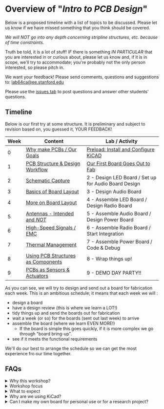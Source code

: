# Overview of "*Intro to PCB Design*"
Below is a proposed timeline with a list of topics to be discussed. Please let us know if we have missed something that you think should be covered.

*We will NOT go into any depth concerning stripline structures, etc. because of time constraints.*

Truth be told, it is a lot of stuff! *IF* there is something *IN PARTICULAR* that you are interested in or curious about, please let us know and, if it is in scope, we'll try to accommodate; you're probably not the only person interested, so please pitch in.

We want your feedback! Please send comments, questions and suggestions to: lab64ca@ee.stanford.edu

Please use the [issues tab](../../issues) to post questions and answer other students' questions.

## Timeline
Below is our first try at some structure. It is preliminary and subject to revision based
on, you guessed it, YOUR FEEDBACK!

Week | Content | Lab / Activity
---- | ------- | -------------
0  | [Why make PCBs / Our Goals](Week_0/Week_0_Content) | [Preload: Install and Configure KiCAD](Week_0/Week_0_Activity)
1  | [PCB Structure & Design Workflow](Week_1/Week_1_Content) | [Our First Board Goes Out to Fab](Week_1/Week_1_Activity)
2  | [Schematic Capture](Week_2/Week_2_Content) | 2 - Design LED Board / Set up for Audio Board Design
3  | [Basics of Board Layout](Week_3/Week_3_Content) | 3 - Design Audio Board
4  | [More on Board Layout](Week_4/Week_4_Content) | 4 - Assemble LED Board / Design Radio Board
5  | [Antennas - Intended and *NOT*](Week_5/Week_5_Content) | 5 - Assemble Audio Board / Design Power Board
6  | [High-Speed Signals / EMC](Week_6/Week_6_Content) | 6 - Assemble Radio Board / Start Integration
7  | [Thermal Management](Week_7/Week_7_Content) | 7 - Assemble Power Board / Code & Debug
8  | [Using PCB Structures as Components](Week_8/Week_8_Content) | 8 - Wrap things up!
9  | [PCBs as Sensors & Actuators](Week_9/Week_9_Content) | 9 - DEMO DAY PARTY!!

As you can see, we will try to design and send out a board for fabrication each week. This is an ambitious schedule; it means that each week we will :
* design a board
* have a design review (this is where we learn a LOT!)
* tidy things up and send the boards out for fabrication
* wait a week (or so) for the boards (sent out last week) to arrive
* assemble the board (where we learn EVEN MORE!)
  * If the board is simple this goes quickly, if it is more complex we go through "board bring-up".
* see if it meets the functional requirements

We'll do our best to arrange the schedule so we can get the most experience fro our time together.

## FAQs

<details>
  <summary>Why this workshop?</summary>
Here at Stanford there are many folks that make printed circuit boards (PCBs) for a variety
of reasons. Many have expressed interest in learning more about how to design PCBs. Hopefully
this material will provide a route to a more solid background in PCB design for those just
starting out.
In working with folks that "know what they are doing" we see an abundance of trouble with
the mechanical aspects of PCB design. In many cases, holes don't line up, heatsinks interfere
with enclosures, wires and cables have inadequate service loop and ineffective strain relief.
One of the goals for this material is to give you, the PCB designer, the tools and insight
that will enable you to avoid many of these problems and stop "spinning boards" just to get
the basics correct.
</details>

<details>
  <summary>Workshop focus</summary>
  
This is an **introductory** workshop. **No previous experience is required.** Since we will
emphasize basic connectivity, form, fit, and function it will be helpful (but **NOT REQUIRED**)
if you have some limited experience with a mechanical design program. Suitable programs
include SolidWorks, Fusion360, FreeCAD, or any similar program. SolidWorks and Fusion360
are available free of cost for students. Additionally, they are available on lab64 servers
and you can use them without needing to run a VM, etc. If you need help with this, please
contact the lab64 staff by sending an email to lab64ca@ee.stanford.edu

Many folks that "know what they are doing" want to jump straight to more advanced topics
such as microstrip design, integrated component design, etc. They want to do this before
mastering rudimentary things (e.g., board stack-up and materials). We will cover these and
other advanced topics in follow-on workshops (or you can actually take EE 251 and really
understand things!). THIS MATERIAL WILL GIVE YOU THE FOUNDATION FOR ADVANCED TOPICS.
To be clear, we all know that, in reality, we are working with electro-magnetic fields and
their propagation, but we are going to to use the "lumped element" approximation for these
discussions.
</details>

<details>
  <summary>What to expect</summary>
  
### What is the required time commitment?
We have often been asked about the expected time commitment; how many hours per week will
be needed. As always, the answer is it *depends*. For an experienced PCB designer, the labs
may only require a few (3-4) hours per week. But the target audience is **NOT** experienced
designers, so we estimate that the amount of time required will be between 5 - 10 hours per
week. And it may be uneven depending on your background.
  
### Sending PCBs out for fabrication
The whole point of this workshop is to master the process of designing PCBs, so naturally
you will need to send boards out for fabrication, otherwise how will you know how you are
doing? So we will et the expectation that you will send out "on average" **ONE BOARD PER
WEEK**.

### How will this work?
You will get either complete schematics or almost complete schematics. YOU WILL NOT BE DOING
CIRCUIT DESIGN OR SIMULATION FOR THIS WORKSHOP. You will then do all the PCB mechanical
design, layout, file generation, etc. required to send that week's board out for fabrication.
You will also be expected to learn to assemble and debug the boards you have designed.

### Why is this so free-form?
Because this is the first time we have offered this workshop we are not sure of all the
details. A lot of what will happen will depend on YOU, the participant. We are trying
to make this as useful to you as possible! So **please** let us know when you have questions,
concerns, or comments so we can respond.
</details>

<details>
  <summary>Why are we using KiCad?</summary>
KiCad is open-source, easy to use, and powerful. Almost everything we can do using commercial software like Altium can be done using KiCad. Once you become proficient using one layout tool, you'll find that other tools are very similar to use.
</details>  

<details>
  <summary>Can I make my own board for personal use or for a research project?</summary>
Yes, you may work on other boards in parallel to this workshop, but we want you to also work on making the designs we're providing. We'll do our best to answer any questions you might have on making pcb's for your own research project, but we cannot guarantee extensive help.
Since the board you're making is for *your* research, you will have to purchase it (and the required components) yourself or using your research funds.
</details>


